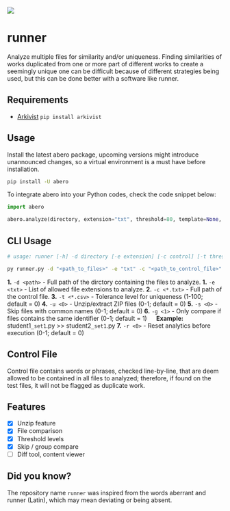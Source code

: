 ![](/resources/banner.png)

# runner
Analyze multiple files for similarity and/or uniqueness.
Finding similarities of works duplicated from one or more part of different works to create a seemingly unique one can be difficult because of different strategies being used, but this can be done better with a software like runner.

## Requirements
- [Arkivist](https://pypi.org/project/arkivist/) `pip install arkivist`

## Usage
Install the latest abero package, upcoming versions might introduce unannounced changes, so a virtual environment is a must have before installation.
```bash
pip install -U abero
```

To integrate abero into your Python codes, check the code snippet below:
```python
import abero

abero.analyze(directory, extension="txt", threshold=80, template=None, skipnames=0, group=0, unzip=0, reset=0)
```

## CLI Usage
```bash
# usage: runner [-h] -d directory [-e extension] [-c control] [-t threshold] [-u unzip] [-s skipnames] [-g group] [-r reset]

py runner.py -d "<path_to_files>" -e "txt" -c "<path_to_control_file>" -t 1 -u 1 -s 1 -r 1
```

**1.** `-d <path>` - Full path of the dirctory containing the files to analyze.
**1.** `-e <txt>` - List of allowed file extensions to analyze.
**2.** `-c <*.txt>` - Full path of the control file.
**3.** `-t <*.csv>` - Tolerance level for uniqueness (1-100; default = 0)
**4.** `-u <0>` - Unzip/extract ZIP files (0-1; default = 0)
**5.** `-s <0>` - Skip files with common names (0-1; default = 0)
**6.** `-g <1>` - Only compare if files contains the same identifier (0-1; default = 1)
&emsp; **Example:** student1`_set1`.py >> student2`_set1`.py
**7.** `-r <0>` - Reset analytics before execution (0-1; default = 0)

## Control File
Control file contains words or phrases, checked line-by-line, that are deem allowed to be contained in all files to analyzed; therefore, if found on the test files, it will not be flagged as duplicate work.

## Features
- [x] Unzip feature
- [x] File comparison 
- [x] Threshold levels
- [x] Skip / group compare
- [ ] Diff tool, content viewer

## Did you know?
The repository name `runner` was inspired from the words aberrant and runner (Latin), which may mean deviating or being absent.
